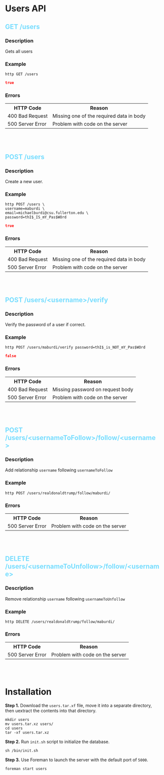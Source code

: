 # Users API

## __<span style="color: #7df">GET /users</span>__

### Description
Gets all users

### Example
```
http GET /users
```
```json
true
```

### Errors
<table>
  <tr>
    <th>HTTP Code</th>
    <th>Reason</th>
  </tr>
  <tr>
    <td>400 Bad Request</td>
    <td>Missing one of the required data in body</td>
  </tr>
  <tr>
    <td>500 Server Error</td>
    <td>Problem with code on the server</td>
  </tr>
</table>


<br><br>


## __<span style="color: #7df">POST /users</span>__

### Description
Create a new user.

### Example
```
http POST /users \
username=maburdi \
email=michaelburdi@csu.fullerton.edu \
password=thI$_IS_mY_Pas$WOrd
```
```json
true
```

### Errors
<table>
  <tr>
    <th>HTTP Code</th>
    <th>Reason</th>
  </tr>
  <tr>
    <td>400 Bad Request</td>
    <td>Missing one of the required data in body</td>
  </tr>
  <tr>
    <td>500 Server Error</td>
    <td>Problem with code on the server</td>
  </tr>
</table>



<br><br>



## __<span style="color: #7df">POST /users/\<username\>/verify</span>__

### Description
Verify the password of a user if correct.

### Example
`http POST /users/maburdi/verify password=thI$_is_NOT_mY_Pas$WOrd`

```json
false
```


### Errors
<table>
  <tr>
    <th>HTTP Code</th>
    <th>Reason</th>
  </tr>
  <tr>
    <td>400 Bad Request</td>
    <td>Missing password on request body</td>
  </tr>
  <tr>
    <td>500 Server Error</td>
    <td>Problem with code on the server</td>
  </tr>
</table>



<br><br>


## __<span style="color: #7df">POST /users/\<usernameToFollow\>/follow/\<username\></span>__

### Description
Add relationship `username` following `usernameToFollow`

### Example
`http POST /users/realdonaldtrump/follow/maburdi/`

### Errors
<table>
  <tr>
    <th>HTTP Code</th>
    <th>Reason</th>
  </tr>
  <tr>
    <td>500 Server Error</td>
    <td>Problem with code on the server</td>
  </tr>
</table>



<br><br>


## __<span style="color: #7df">DELETE /users/\<usernameToUnfollow\>/follow/\<username\></span>__

### Description
Remove relationship `username` following `usernameToUnfollow`

### Example
`http DELETE /users/realdonaldtrump/follow/maburdi/`

### Errors
<table>
  <tr>
    <th>HTTP Code</th>
    <th>Reason</th>
  </tr>
  <tr>
    <td>500 Server Error</td>
    <td>Problem with code on the server</td>
  </tr>
</table>



<br><br>


# Installation

__Step 1.__ Download the `users.tar.xf` file, move it into a separate directory, then uextract the contents into that directory.

```console
mkdir users
mv users.tar.xz users/
cd users
tar -xf users.tar.xz
```

__Step 2.__  Run `init.sh` script to initialize the database.

```console
sh /bin/init.sh
```

__Step 3.__ Use Foreman to launch the server with the default port of `5000`.

```console
foreman start users
```
